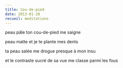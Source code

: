 ```yaml
---
title: Cou-de-pied
date: 2013-01-28
recueil: meditations
---
```


peau pâle
ton cou-de-pied me saigne

peau matte
et je te plante mes dents

ta peau salée me drogue
presque à mon insu

et le contraste sucré de sa vue
me classe parmi les fous
